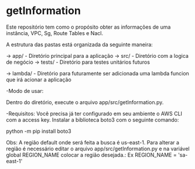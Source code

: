 # getInformation
Este repositório tem como o propósito obter as informações de uma instância, VPC, Sg, Route Tables e Nacl.

A estrutura das pastas está organizada da seguinte maneira:

-> app/             - Diretório principal para a aplicação 
    -> src/         - Diretório com a logica de negócio 
    -> tests/       - Diretório para testes unitários futuros

-> lambda/          - Diretório para futuramente ser adicionada uma lambda funcion que irá acionar a aplicação

-Modo de usar:

Dentro do diretório, execute o arquivo app/src/getInformation.py.

-Requisitos:
Você precisa já ter configurado em seu ambiente o AWS CLI com a access key.
Instalar a biblioteca boto3 com o seguinte comando:

python -m pip install boto3

Obs:
A região default onde será feita a busca é us-east-1. Para alterar a região
é necessário editar o arquivo app/src/getInformation.py e na variável global
REGION_NAME colocar a região desejada.: Ex REGION_NAME = 'sa-east-1'
